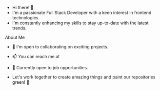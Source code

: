 - Hi there! 👋
- I'm a passionate Full Stack Developer with a keen interest in frontend technologies.
- I'm constantly enhancing my skills to stay up-to-date with the latest trends.

 About Me
- 💞 I'm open to collaborating on exciting projects.
- 📫 You can reach me at
- 💼 Currently open to job opportunities.

- Let's work together to create amazing things and paint our repositories green! 🌿
